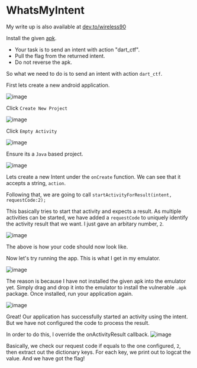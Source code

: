 # WhatsMyIntent

My write up is also available at [dev.to/wireless90](https://dev.to/wireless90/whatsmyintent-android-internals-ctf-ex1-5686)


Install the given [apk](https://github.com/wireless90/AndroidInternalsCTF/tree/main/WhatsMyIntent).

- Your task is to send an intent with action "dart_ctf". 
- Pull the flag from the returned intent. 
- Do not reverse the apk.


So what we need to do is to send an intent with action `dart_ctf`.

First lets create a new android application.

![image](https://dev-to-uploads.s3.amazonaws.com/uploads/articles/p5pgkizs50f2dzev2kah.png)

Click `Create New Project`
 
![image](https://dev-to-uploads.s3.amazonaws.com/uploads/articles/jbj3gq0qtluarhfhi9bp.png)

Click `Empty Activity` 


![image](https://dev-to-uploads.s3.amazonaws.com/uploads/articles/ykd97bdybgzr7z8wa454.png)

Ensure its a `Java` based project.

![image](https://dev-to-uploads.s3.amazonaws.com/uploads/articles/zurk62ti3egvojobugfi.png)

Lets create a new Intent under the `onCreate` function. We can see that it accepts a string, `action`.


Following that, we are going to call `startActivityForResult(intent, requestCode:2);`

This basically tries to start that activity and expects a result. As multiple activities can be started, we have added a `requestCode` to uniquely identify the activity result that we want. I just gave an arbitary number, `2`.

![image](https://dev-to-uploads.s3.amazonaws.com/uploads/articles/id65ijbn9fghxvb9mmj1.png)
 
The above is how your code should now look like.
  

Now let's try running the app. This is what I get in my emulator.

![image](https://dev-to-uploads.s3.amazonaws.com/uploads/articles/r7wtx43dx6au465trnuc.png)
 
The reason is because I have not installed the given apk into the emulator yet. Simply drag and drop it into the emulator to install the vulnerable `.apk` package. Once installed, run your application again.

![image](https://dev-to-uploads.s3.amazonaws.com/uploads/articles/1jsu9pvi9hy9z7sxo58q.png)
 
Great! Our application has successfully started an activity using the intent. But we have not configured the code to process the result.

In order to do this, I override the onActivityResult callback.
![image](https://dev-to-uploads.s3.amazonaws.com/uploads/articles/j96vqkyexllmw4znv571.png)
 
Basically, we check our request code if equals to the one configured, `2`, then extract out the dictionary keys. For each key, we print out to logcat the value. And we have got the flag!
